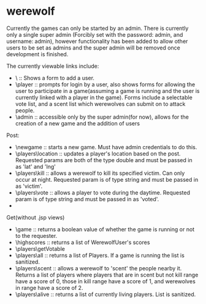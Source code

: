 werewolf
========
Currently the games can only be started by an admin.  There is currently only a single super admin (Forcibly set with the password: admin, and username: admin), however functionality has been added to allow other users to be set as admins and the super admin will be removed once development is finished.

The currently viewable links include:
+ \           :: Shows a form to add a user.
+ \player     :: prompts for login by a user, also shows forms for allowing the user to participate in a game(assuming a game is running and the user is currently linked with a player in the game).  Forms include a selectable vote list, and a scent list which werewolves can submit on to attack people.
+ \admin      :: accessible only by the super admin(for now), allows for the creation of a new game and the addition of users

Post:
+ \newgame    :: starts a new game.  Must have admin credentials to do this.
+ \players\location :: updates a player's location based on the post.  Requested params are both of the type double and must be passed in as 'lat' and 'lng'
+ \players\kill :: allows a werewolf to kill its specified victim.  Can only occur at night.  Requested param is of type string and must be passed in as 'victim'.
+ \players\vote :: allows a player to vote during the daytime.  Requested param is of type string and must be passed in as 'voted'.
+ 
Get(without .jsp views)
+ \game       :: returns a boolean value of whether the game is running or not to the requester.
+ \highscores :: returns a list of WerewolfUser's scores
+ \players\getVotable
+ \players\all :: returns a list of Players.  If a game is running the list is sanitized.
+ \players\scent :: allows a werewolf to 'scent' the people nearby it.  Returns a list of players where players that are in scent but not kill range have a score of 0, those in kill range have a score of 1, and werewolves in range have a score of 2.
+ \players\alive :: returns a list of currently living players.  List is sanitized.

